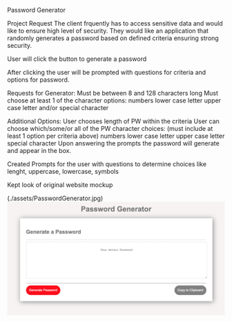 Password Generator

Project Request
The client frquently has to access sensitive data and would like to ensure high level of security. They would like an application that randomly generates a password based on defined criteria ensuring strong security.


User will click the button to generate a password

After clicking the user will be prompted with questions for criteria and options for password.

Requests for Generator:
Must be between 8 and 128 characters long
Must choose at least 1 of the character options:
numbers
lower case letter
upper case letter
and/or special character

Additional Options:
User chooses length of PW within the criteria
User can choose which/some/or all of the PW character choices: (must include at least 1 option per criteria above)
numbers
lower case letter
upper case letter
special character
Upon answering the prompts the password will generate and appear in the box.

Created Prompts for the user with questions to determine choices
like lenght, uppercase, lowercase, symbols

Kept look of original website mockup


(./assets/PasswordGenerator.jpg)
![picture 1](images/15aa1155717d13c71a91e43fecc4ed5edb4fb5f3fbfbfafd0ad4677be5e2cce7.png)  
